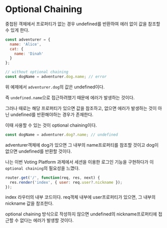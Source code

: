 # Optional Chaining

중첩된 객체에서 프로퍼티가 없는 경우 undefined를 반환하여 에러 없이 값을 참조할 수 있게 한다.

```jsx
const adventurer = {
  name: 'Alice',
  cat: {
    name: 'Dinah'
  }
};

// without optional chaining
const dogName = adventurer.dog.name; // error
```

위 예제에서 `adventurer.dog`의 값은 undefined이다.

즉 `undefined.name`으로 접근하려했기 때문에 에러가 발생하는 것이다.

그러나 때로는 해당 프로퍼티가 있으면 값을 참조하고, 없으면 에러가 발생하는 것이 아닌 undefined를 반환해야하는 경우가 존재한다.

이때 사용할 수 있는 것이 optional chaining이다.

```jsx
const dogName = adventurer.dog?.name; // undefined
```

adventurer객체에 dog가 있으면 그 내부의 name프로퍼티를 참조할 것이고 dog이 없으면 undefined를 반환할 것이다.


나는 이번 Voting Platform 과제에서 세션을 이용한 로그인 기능을 구현하다가 이 `optional chaining`의 필요성을 느꼈다.

```jsx
router.get('/', function(req, res, next) {
  res.render('index', { user: req.user?.nickname });
});
```

index 라우터의 내부 코드이다. req객체 내부에 user프로퍼티가 있으면, 그 내부의 nickname 값을 참조한다.

optional chaining 방식으로 작성하지 않으면 undefined의 nickname프로퍼티에 접근할 수 없다는 에러가 발생할 것이다.
